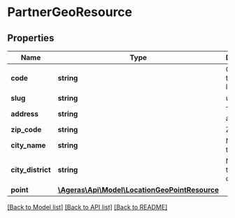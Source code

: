 # PartnerGeoResource

## Properties
Name | Type | Description | Notes
------------ | ------------- | ------------- | -------------
**code** | **string** | Code for the given location. | [optional] 
**slug** | **string** | url slug | [optional] 
**address** | **string** | The address. | [optional] 
**zip_code** | **string** | Zip Code. | [optional] 
**city_name** | **string** | Name of the city. | [optional] 
**city_district** | **string** | Name of the city district. | [optional] 
**point** | [**\Ageras\Api\Model\LocationGeoPointResource**](LocationGeoPointResource.md) |  | [optional] 

[[Back to Model list]](../README.md#documentation-for-models) [[Back to API list]](../README.md#documentation-for-api-endpoints) [[Back to README]](../README.md)



